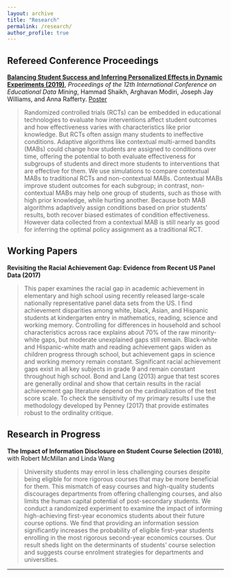 ```yaml
---
layout: archive
title: "Research"
permalink: /research/
author_profile: true
---
```


Refereed Conference Proceedings
---
**[Balancing Student Success and Inferring Personalized Effects in Dynamic Experiments (2019)](https://drive.google.com/file/d/1C_KGCl0PrEuX8dIv9UWszOt9IR176i-M/view)**, _Proceedings of the 12th International Conference on Educational Data Mining_, Hammad Shaikh, Arghavan Modiri, Joseph Jay Williams, and Anna Rafferty. [Poster](https://drive.google.com/open?id=1aKbzUiUlwCR512oVU6yma-qUjfYpzCAE)
> Randomized controlled trials (RCTs) can be embedded in educational technologies to evaluate how interventions affect student outcomes and how effectiveness varies with characteristics like prior knowledge. But RCTs often assign many students to ineffective conditions. Adaptive algorithms like contextual multi-armed bandits (MABs) could change how students are assigned to conditions over time, offering the potential to both evaluate effectiveness for subgroups of students and direct more students to interventions that are effective for them. We use simulations to compare contextual MABs to traditional RCTs and non-contextual MABs. Contextual MABs improve student outcomes for each subgroup; in contrast, non-contextual MABs may help one group of students, such as those with high prior knowledge, while hurting another. Because both MAB algorithms adaptively assign conditions based on prior students’ results, both recover biased estimates of condition effectiveness. However data collected from a contextual MAB is still nearly as good for inferring the optimal policy assignment as a traditional RCT.


Working Papers
---
**Revisiting the Racial Achievement Gap: Evidence from Recent US Panel Data (2017)**
> This paper examines the racial gap in academic achievement in elementary and high school using recently released large-scale nationally representative panel data sets from the US. I find achievement disparities among white, black, Asian, and Hispanic students at kindergarten entry in mathematics, reading, science and working memory. Controlling for differences in household and school characteristics across race explains about 70% of the raw minority-white gaps, but moderate unexplained gaps still remain. Black-white and Hispanic-white math and reading achievement gaps widen as children progress through school, but achievement gaps in science and working memory remain constant. Significant racial achievement gaps exist in all key subjects in grade 9 and remain constant throughout high school. Bond and Lang (2013) argue that test scores are generally ordinal and show that certain results in the racial achievement gap literature depend on the cardinalization of the test score scale. To check the sensitivity of my primary results I use the methodology developed by Penney (2017) that provide estimates robust to the ordinality critique.


Research in Progress
---
**The Impact of Information Disclosure on Student Course Selection (2018)**, with Robert McMillan and Linda Wang
> University students may enrol in less challenging courses despite being eligible for more rigorous courses that may be more beneficial for them. This mismatch of easy courses and high-quality students discourages departments from offering challenging courses, and also limits the human capital potential of post-secondary students. We conduct a randomized experiment to examine the impact of informing high-achieving first-year economics students about their future course options. We find that providing an information session significantly increases the probability of eligible first-year students enrolling in the most rigorous second-year economics courses. Our result sheds light on the determinants of students’ course selection and suggests course enrolment strategies for departments and universities.

---

